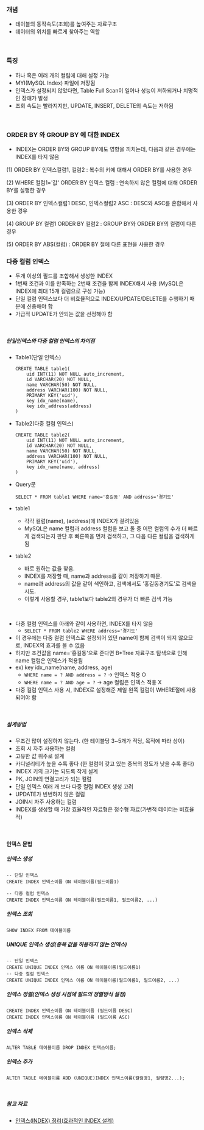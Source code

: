 
### 개념
- 테이블의 동작속도(조회)를 높여주는 자료구조
- 데이터의 위치를 빠르게 찾아주는 역할

<br>

### 특징
- 하나 혹은 여러 개의 컬럼에 대해 설정 가능
- MYI(MySQL Index) 파일에 저장됨
- 인덱스가 설정되지 않았다면, Table Full Scan이 일어나 성능이 저하되거나 치명적인 장애가 발생
- 조회 속도는 빨라지지만, UPDATE, INSERT, DELETE의 속도는 저하됨

<br>

### ORDER BY 와 GROUP BY 에 대한 INDEX
- INDEX는 ORDER BY와 GROUP BY에도 영향을 끼치는데, 다음과 같은 경우에는 INDEX를 타지 않음

(1) ORDER BY 인덱스컬럼1, 컬럼2 : 복수의 키에 대해서 ORDER BY를 사용한 경우

(2) WHERE 컬럼1='값' ORDER BY 인덱스 컬럼 : 연속하지 않은 컬럼에 대해 ORDER BY를 실행한 경우

(3) ORDER BY 인덱스컬럼1 DESC, 인덱스컬럼2 ASC : DESC와 ASC를 혼합해서 사용한 경우

(4) GROUP BY 컬럼1 ORDER BY 컬럼2 : GROUP BY와 ORDER BY의 컬럼이 다른 경우

(5) ORDER BY ABS(컬럼) : ORDER BY 절에 다른 표현을 사용한 경우

### 다중 컬럼 인덱스
- 두개 이상의 필드를 조합해서 생성한 INDEX
- 1번째 조건과 이를 만족하는 2번째 조건을 함께 INDEX해서 사용 (MySQL은 INDEX에 최대 15개 컬럼으로 구성 가능)
- 단일 컬럼 인덱스보다 더 비효율적으로 INDEX/UPDATE/DELETE를 수행하기 때문에 신중해야 함
- 가급적 UPDATE가 안되는 값을 선정해야 함

<br>

##### 단일인덱스와 다중 컬럼 인덱스의 차이점
- Table1(단일 인덱스)
    ```
    CREATE TABLE table1(
        uid INT(11) NOT NULL auto_increment,
        id VARCHAR(20) NOT NULL,
        name VARCHAR(50) NOT NULL,
        address VARCHAR(100) NOT NULL,
        PRIMARY KEY('uid'),
        key idx_name(name),
        key idx_address(address)
    )
    ```

- Table2(다중 컬럼 인덱스)
    ```
    CREATE TABLE table2(
        uid INT(11) NOT NULL auto_increment,
        id VARCHAR(20) NOT NULL,
        name VARCHAR(50) NOT NULL,
        address VARCHAR(100) NOT NULL,
        PRIMARY KEY('uid'),
        key idx_name(name, address)
    )
    ```

- Query문

    `SELECT * FROM table1 WHERE name='홍길동' AND address='경기도'`

- table1
    - 각각 컬럼(name), (address)에 INDEX가 걸려있음
    - MySQL은 name 컬럼과 address 컬럼을 보고 둘 중 어떤 컬럼의 수가 더 빠르게 검색되는지 판단 후 빠른쪽을 먼저 검색하고, 그 다음 다른 컬럼을 검색하게 됨
- table2
    - 바로 원하는 값을 찾음.
    - INDEX를 저장할 때, name과 address를 같이 저장하기 때문. 
    - name과 address의 값을 같이 색인하고, 검색에서도 '홍길동경기도'로 검색을 시도.
    - 이렇게 사용할 경우, table1보다 table2의 경우가 더 빠른 검색 가능

<br>

- 다중 컬럼 인덱스를 아래와 같이 사용하면, INDEX를 타지 않음
    - `SELECT * FROM table2 WHERE address='경기도'`
- 이 경우에는 다중 컬럼 인덱스로 설정되어 있던 name이 함께 검색이 되지 않으므로, INDEX의 효과를 볼 수 없음
- 하지만 조건값을 name='홍길동'으로 준다면 B*Tree 자료구조 탐색으로 인해 name 컬럼은 인덱스가 적용됨
- ex) key idx_name(name, address, age)
    - `WHERE name = ? AND address = ?` -> 인덱스 적용 O
    - `WHERE name = ? AND age = ?` -> age 컬럼은 인덱스 적용 X
- 다중 컬럼 인덱스 사용 시, INDEX로 설정해준 제일 왼쪽 컬럼이 WHERE절에 사용되어야 함

<br>

##### 설계방법
- 무조건 많이 설정하지 않는다. (한 테이블당 3~5개가 적당, 목적에 따라 상이)
- 조회 시 자주 사용하는 컬럼
- 고유한 값 위주로 설계
- 카디널리티가 높을 수록 좋다 (한 컬럼이 갖고 있는 중복의 정도가 낮을 수록 좋다)
- INDEX 키의 크기는 되도록 작게 설계
- PK, JOIN의 연결고리가 되는 컬럼
- 단일 인덱스 여러 개 보다 다중 컬럼 INDEX 생성 고려
- UPDATE가 빈번하지 않은 컬럼
- JOIN시 자주 사용하는 컬럼
- INDEX를 생성할 때 가장 효율적인 자료형은 정수형 자료(가변적 데이터는 비효율적)

<br>

#### 인덱스 문법
##### 인덱스 생성
```
-- 단일 인덱스
CREATE INDEX 인덱스이름 ON 테이블이름(필드이름1)

-- 다중 컬럼 인덱스
CREATE INDEX 인덱스이름 ON 테이블이름(필드이름1, 필드이름2, ...)
```

##### 인덱스 조회
```
SHOW INDEX FROM 테이블이름
```

##### UNIQUE 인덱스 생성(중복 값을 허용하지 않는 인덱스)
```
-- 단일 인덱스
CREATE UNIQUE INDEX 인덱스 이름 ON 테이블이름(필드이름1)
-- 다중 컬럼 인덱스
CREATE UNIQUE INDEX 인덱스 이름 ON 테이블이름(필드이름1, 필드이름2, ...)
```

##### 인덱스 정렬(인덱스 생성 시점에 필드의 정렬방식 설정)
```
CREATE INDEX 인덱스이름 ON 테이블이름 (필드이름 DESC)
CREATE INDEX 인덱스이름 ON 테이블이름 (필드이름 ASC)
```

##### 인덱스 삭제
```
ALTER TABLE 테이블이름 DROP INDEX 인덱스이름;
```

##### 인덱스 추가
```
ALTER TABLE 테이블이름 ADD (UNIQUE)INDEX 인덱스이름(컬럼명1, 컬럼명2...);
```

<br>

##### 참고 자료
- [인덱스(INDEX) 정리(효과적인 INDEX 설계)](https://spiderwebcoding.tistory.com/6)